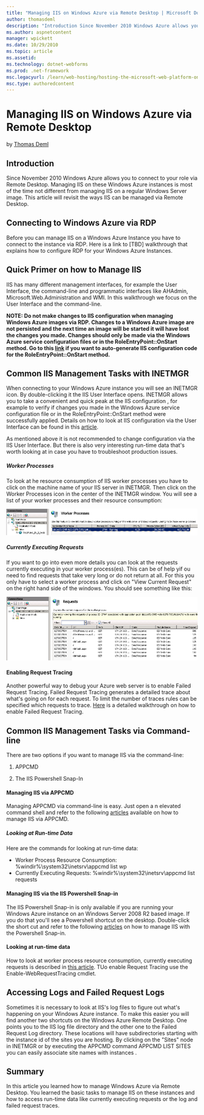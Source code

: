 ```yaml
---
title: "Managing IIS on Windows Azure via Remote Desktop | Microsoft Docs"
author: thomasdeml
description: "Introduction Since November 2010 Windows Azure allows you to connect to your role via Remote Desktop. Managing IIS on these Windows Azure instances is most o..."
ms.author: aspnetcontent
manager: wpickett
ms.date: 10/29/2010
ms.topic: article
ms.assetid: 
ms.technology: dotnet-webforms
ms.prod: .net-framework
msc.legacyurl: /learn/web-hosting/hosting-the-microsoft-web-platform-on-windows-azure/managing-iis-on-windows-azure-via-remote-desktop
msc.type: authoredcontent
---
```

Managing IIS on Windows Azure via Remote Desktop
====================
by [Thomas Deml](https://github.com/thomasdeml)

## Introduction

Since November 2010 Windows Azure allows you to connect to your role via Remote Desktop. Managing IIS on these Windows Azure instances is most of the time not different from managing IIS on a regular Windows Server image. This article will revisit the ways IIS can be managed via Remote Desktop.

## Connecting to Windows Azure via RDP

Before you can manage IIS on a Windows Azure Instance you have to connect to the instance via RDP. Here is a link to [TBD] walkthrough that explains how to configure RDP for your Windows Azure Instances.

## Quick Primer on how to Manage IIS

IIS has many different management interfaces, for example the User Interface, the command-line and programmatic interfaces like AHAdmin, Microsoft.Web.Administration and WMI. In this walkthrough we focus on the User Interface and the command-line.

**NOTE: Do not make changes to IIS configuration when managing Windows Azure images via RDP. Changes to a Windows Azure image are not persisted and the next time an image will be started it will have lost the changes you made. Changes should only be made via the Windows Azure service configuration files or in the RoleEntryPoint::OnStart method. Go to this [link](../../manage/managing-your-configuration-settings/using-configuration-editor-generate-scripts.md "Auto-generating scripts via the IIS Configuration Editor") if you want to auto-generate IIS configuration code for the RoleEntryPoint::OnStart method.**

## Common IIS Management Tasks with INETMGR

When connecting to your Windows Azure instance you will see an INETMGR icon. By double-clicking it the IIS User Interface opens. INETMGR allows you to take a convenient and quick peak at the IIS configuration , for example to verify if changes you made in the Windows Azure service configuration file or in the RoleEntryPoint::OnStart method were successfully applied. Details on how to look at IIS configuration via the User Interface can be found in this [article](../../get-started/getting-started-with-iis/getting-started-with-the-iis-manager-in-iis-7-and-iis-8.md "Managing IIS via INETMGR").

As mentioned above it is not recommended to change configuration via the IIS User Interface. But there is also very interesting run-time data that's worth looking at in case you have to troubleshoot production issues.

##### Worker Processes

To look at he resource consumption of IIS worker processes you have to click on the machine name of your IIS server in INETMGR. Then click on the Worker Processes icon in the center of the INETMGR window. You will see a list of your worker processes and their resource consumption:

[![](managing-iis-on-windows-azure-via-remote-desktop/_static/image4.png)](managing-iis-on-windows-azure-via-remote-desktop/_static/image3.png)

##### Currently Executing Requests

If you want to go into even more details you can look at the requests currently executing in your worker process(es). This can be of help yif ou need to find requests that take very long or do not return at all. For this you only have to select a worker process and click on "View Current Request" on the right hand side of the windows. You should see something like this:

[![](managing-iis-on-windows-azure-via-remote-desktop/_static/image6.png)](managing-iis-on-windows-azure-via-remote-desktop/_static/image5.png)

#### Enabling Request Tracing

Another powerful way to debug your Azure web server is to enable Failed Request Tracing. Failed Request Tracing generates a detailed trace about what's going on for each request. To limit the number of traces rules can be specified which requests to trace. [Here](../../troubleshoot/using-failed-request-tracing/troubleshooting-failed-requests-using-tracing-in-iis.md "Enabling Request Tracing") is a detailed walkthrough on how to enable Failed Request Tracing.

## Common IIS Management Tasks via Command-line

There are two options if you want to manage IIS via the command-line:

1) APPCMD

2) The IIS Powershell Snap-In

#### Managing IIS via APPCMD

Managing APPCMD via command-line is easy. Just open a n elevated command shell and refer to the following [articles](../../get-started/getting-started-with-iis/getting-started-with-appcmdexe.md "Getting Started with APPCMD") available on how to manage IIS via APPCMD.

##### Looking at Run-time Data

Here are the commands for looking at run-time data:

- Worker Process Resource Consumption: %windir%\system32\inetsrv\appcmd list wp
- Currently Executing Requests: %windir%\system32\inetsrv\appcmd list requests

#### Managing IIS via the IIS Powershell Snap-in

The IIS Powershell Snap-in is only available if you are running your Windows Azure instance on an Windows Server 2008 R2 based image. If you do that you'll see a Powershell shortcut on the desktop. Double-click the short cut and refer to the following [articles](../../manage/powershell/index.md "Managing IIS with the Powershell Snap-in") on how to manage IIS with the Powershell Snap-in.

#### Looking at run-time data

How to look at worker process resource consumption, currently executing requests is described in [this article](../../manage/powershell/powershell-snap-in-run-time-data.md "Run-time data"). TUo enable Request Tracing use the Enable-WebRequestTracing cmdlet.

## Accessing Logs and Failed Request Logs

Sometimes it is necessary to look at IIS's log files to figure out what's happening on your Windows Azure instance. To make this easier you will find another two shortcuts on the Windows Azure Remote Desktop. One points you to the IIS log file directory and the other one to the Failed Request Log directory. These locations will have subdirectories starting with the instance id of the sites you are hosting. By clicking on the "Sites" node in INETMGR or by executing the APPCMD command APPCMD LIST SITES you can easily associate site names with instances .

## Summary

In this article you learned how to manage Windows Azure via Remote Desktop. You learned the basic tasks to manage IIS on these instances and how to access run-time data like currently executing requests or the log and failed request traces.